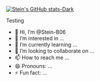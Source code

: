 [![Stein's GitHub stats-Dark](https://github-readme-stats.vercel.app/api?username=Stein-B06&show_icons=true&theme=dark#gh-dark-mode-only)](https://github.com/Stein-B06/github-readme-stats#gh-dark-mode-only)

Testing

- 👋 Hi, I’m @Stein-B06
- 👀 I’m interested in ...
- 🌱 I’m currently learning ...
- 💞️ I’m looking to collaborate on ...
- 📫 How to reach me ...
- 😄 Pronouns: ...
- ⚡ Fun fact: ...

<!---
Stein-B06/Stein-B06 is a ✨ special ✨ repository because its `README.md` (this file) appears on your GitHub profile.
You can click the Preview link to take a look at your changes.
--->
